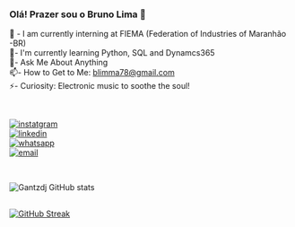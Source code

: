 ### Olá! Prazer sou o Bruno Lima 👋

<!--
**Gantzdj/Gantzdj** is a ✨ _special_ ✨ repository because its `README.md` (this file) appears on your GitHub profile.

Here are some ideas to get you started:

- 🔭 I’m currently working on ...
- 🌱 I’m currently learning ...
- 👯 I’m looking to collaborate on ...
- 🤔 I’m looking for help with ...
- 💬 Ask me about ...
- 📫 How to reach me: blimma78gmail.com
- 😄 Pronouns: ...
- ⚡ Fun fact: ...

-->

🔭 - I am currently interning at FIEMA (Federation of Industries of Maranhão -BR) 
<BR>
🌱-  I'm currently learning Python, SQL and Dynamcs365
<BR>
💬-  Ask Me About Anything 
<BR>
📫-  How to Get to Me: blimma78@gmail.com
<BR>
⚡- Curiosity: Electronic music to soothe the soul!


<br/>

[![instatgram](https://img.shields.io/badge/Instagram-E4405F?style=for-the-badge&logo=instagram&logoColor=white)](https://www.instagram.com/bsl_bruno)
<BR>
[![linkedin](https://img.shields.io/badge/LinkedIn-0077B5?style=for-the-badge&logo=linkedin&logoColor=white)](https://www.linkedin.com/in/bruno-santos-de-lima-1b96b9257/)
<BR>
[![whatsapp](https://img.shields.io/badge/WhatsApp-25D366?style=for-the-badge&logo=whatsapp&logoColor=white)](https://wa.me/qr/J7RRM56HGN2MK1)
<BR>
[![email](https://img.shields.io/badge/Gmail-D14836?style=for-the-badge&logo=gmail&logoColor=white)](mailto:blimma78@gmail.com)

<br/>


![Gantzdj GitHub stats](https://github-readme-stats.vercel.app/api?username=Gantzdj&show_icons=true&theme=onedark)

##


[![GitHub Streak](https://streak-stats.demolab.com?user=Gantzdj&theme=sunset-gradient&hide_border=true&border_radius=5)](https://git.io/streak-stats)
